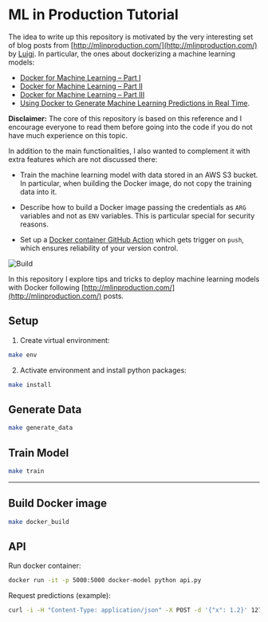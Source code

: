 # ML in Production Tutorial

The idea to write up this repository is motivated by the very interesting set of blog posts from [http://mlinproduction.com/](http://mlinproduction.com/) by [Luigi](mailto:luigi@mlinproduction.com). In particular, the ones about dockerizing a machine learning models:

  - [Docker for Machine Learning – Part I](https://mlinproduction.com/docker-for-ml-part-1/)
  - [Docker for Machine Learning – Part II](https://mlinproduction.com/docker-for-ml-part-2/)
  - [Docker for Machine Learning – Part III](https://mlinproduction.com/docker-for-ml-part-3/)
  - [Using Docker to Generate Machine Learning Predictions in Real Time](https://mlinproduction.com/docker-for-ml-part-4/).

**Disclaimer:** The core of this repository is based on this reference and I encourage everyone to read them before going into the code if you do not have much experience on this topic.

In addition to the main functionalities, I also wanted to complement it with extra features which are not discussed there:

  - Train the machine learning model with data stored in an AWS S3 bucket. In particular, when building the Docker image, do not copy the training data into it.

  - Describe how to build a Docker image passing the credentials as `ARG` variables and not as `ENV` variables. This is particular special for security reasons.

  - Set up a [Docker container GitHub Action](https://help.github.com/en/actions/automating-your-workflow-with-github-actions/creating-a-docker-container-action) which gets trigger on `push`, which ensures reliability of your version control. 

![Build](https://github.com/juanitorduz/ml_prod_tutorial/workflows/Docker%20Image%20CI/badge.svg)

In this repository I explore tips and tricks to deploy machine learning models with Docker following [http://mlinproduction.com/](http://mlinproduction.com/) posts.

## Setup

1. Create virtual environment:
```bash
make env
```

2. Activate environment and install python packages:
```bash
make install
```

## Generate Data

```bash
make generate_data
```

## Train Model

```bash
make train
```

---

## Build Docker image
```bash
make docker_build
```

## API

Run docker container:
```bash
docker run -it -p 5000:5000 docker-model python api.py
```

Request predictions (example):
```bash
curl -i -H "Content-Type: application/json" -X POST -d '{"x": 1.2}' 127.0.0.1:5000/predict
```
